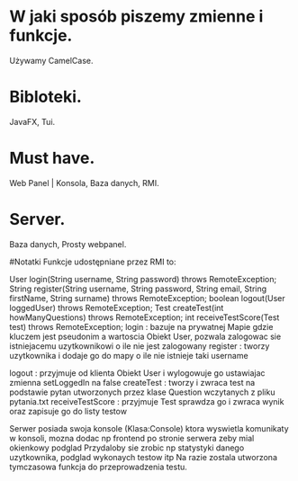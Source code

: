# W jaki sposób piszemy zmienne i funkcje.
Używamy CamelCase.

# Bibloteki.
JavaFX,
Tui.

# Must have.
Web Panel | Konsola, 
Baza danych, 
RMI.

# Server.
Baza danych,
Prosty webpanel.

#Notatki
Funkcje udostępniane przez RMI to:

User login(String username, String password) throws RemoteException;
String register(String username, String password, String email, String firstName, String surname) throws RemoteException;
boolean logout(User loggedUser) throws RemoteException;
Test createTest(int howManyQuestions) throws RemoteException;
int receiveTestScore(Test test) throws RemoteException;
login : bazuje na prywatnej Mapie gdzie kluczem jest pseudonim a wartoscia Obiekt User, pozwala zalogowac sie istniejacemu uzytkownikowi o ile nie jest zalogowany
register : tworzy uzytkownika i dodaje go do mapy o ile nie istnieje taki username

logout : przyjmuje od klienta Obiekt User i wylogowuje go ustawiajac zmienna setLoggedIn na false
createTest : tworzy i zwraca test na podstawie pytan utworzonych przez klase Question wczytanych z pliku pytania.txt
receiveTestScore : przyjmuje Test sprawdza go i zwraca wynik oraz zapisuje go do listy testow

Serwer posiada swoja konsole (Klasa:Console) ktora wyswietla komunikaty w konsoli, mozna dodac np frontend po stronie serwera zeby mial okienkowy podglad
Przydaloby sie zrobic np statystyki danego uzytkownika, podglad wykonaych testow itp
Na razie zostala utworzona tymczasowa funkcja do przeprowadzenia testu.

